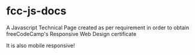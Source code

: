 # fcc-js-docs

A Javascript Technical Page created as per requirement in order to obtain freeCodeCamp's Responsive Web Design certificate

It is also mobile responsive!

